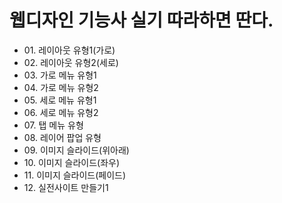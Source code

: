 

<h1>웹디자인 기능사 실기 따라하면 딴다.</h1>
<ul>
  <li>01. 레이아웃 유형1(가로)</li>
  <li>02. 레이아웃 유형2(세로) </li>
  <li>03. 가로 메뉴 유형1 </li>
  <li>04. 가로 메뉴 유형2 </li>
  <li>05. 세로 메뉴 유형1 </li>
  <li>06. 세로 메뉴 유형2 </li>
  <li>07. 탭 메뉴 유형 </li>
  <li>08. 레이어 팝업 유형 </li>
  <li>09. 이미지 슬라이드(위아래) </li>
  <li>10. 이미지 슬라이드(좌우) </li>
  <li>11. 이미지 슬라이드(페이드) </li>
  <li>12. 실전사이트 만들기1 </li>
</ul>
